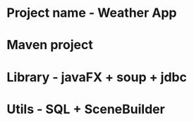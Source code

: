 # Project name - Weather App
# Maven project
# Library -  javaFX + soup + jdbc
# Utils - SQL + SceneBuilder